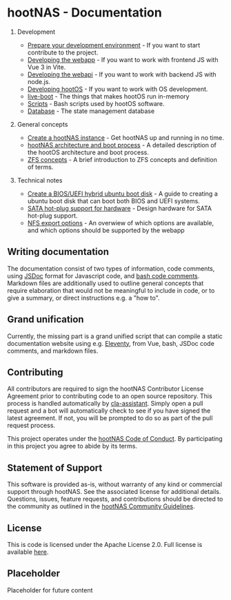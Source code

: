 # hootNAS - Documentation

1. Development
    - [Prepare your development environment](/documentation/prepare-development-environment.md) - 
    If you want to start contribute to the project.
    - [Developing the webapp](/webapp/README.md) - If you want to work with 
    frontend JS with Vue 3 in Vite.
    - [Developing the webapi](/webapi/README.md) - If you want to work with 
    backend JS with node.js.
    - [Developing hootOS](/hoot-os/README.md) - If you want to work with 
    OS development.
    - [live-boot](/live-boot/README.md) - The things that makes hootOS run 
    in-memory
    - [Scripts](/scripts/README.md) - Bash scripts used by hootOS software.
    - [Database](/db/README.md) - The state management database

2. General concepts
    - [Create a hootNAS instance](/documentation/create-hootnas-instance.md) - 
    Get hootNAS up and running in no time.
    - [hootNAS architecture and boot process](/hoot-os/architecture-and-boot-process.md) - 
    A detailed description of the hootOS architecture and boot process.
    - [ZFS concepts](./zfs-concepts.md) - A brief introduction to ZFS concepts 
    and definition of terms.

3. Technical notes
    - [Create a BIOS/UEFI hybrid ubuntu boot disk](/documentation/tech/create-bios-uefi-hybrid-boot-disk.md) - 
    A guide to creating a ubuntu boot disk that can boot both BIOS and UEFI systems.
    - [SATA hot-plug support for hardware](/documentation/sata-hot-plugging.md) - 
    Design hardware for SATA hot-plug support.
    - [NFS export options](/documentation/nfs-exports.md) - 
    An overwiew of which options are available, and which options should be 
    supported by the webapp

## Writing documentation

The documentation consist of two types of information, 
code comments, using [JSDoc](https://jsdoc.app/index.html) format for 
Javascript code, and 
[bash code comments](https://www.shell-tips.com/bash/comments/). Markdown 
files are additionally used to outline general concepts that require 
elaboration that would not be meaningful to include in code, or to give a 
summary, or direct instructions e.g. a "how to".

## Grand unification

Currently, the missing part is a grand unified script that can compile a static 
documentation website using e.g. [Eleventy](https://www.11ty.dev/), from Vue, 
bash, JSDoc code comments, and markdown files.

## Contributing

All contributors are required to sign the hootNAS Contributor 
License Agreement prior to contributing code to an open source repository. This 
process is handled automatically by [cla-assistant](https://cla-assistant.io/). 
Simply open a pull request and a bot will automatically check to see if you 
have signed the latest agreement. If not, you will be prompted to do so as part 
of the pull request process. 

This project operates under the [hootNAS Code of Conduct](#placeholder). By 
participating in this project you agree to abide by its terms. 

## Statement of Support

This software is provided as-is, without warranty of any kind or commercial 
support through hootNAS. See the associated license for additional details. 
Questions, issues, feature requests, and contributions should be directed to 
the community as outlined in the [hootNAS Community 
Guidelines](#placeholder).

## License

This is code is licensed under the Apache License 2.0. Full license is 
available [here](../LICENSE).

## Placeholder

Placeholder for future content
